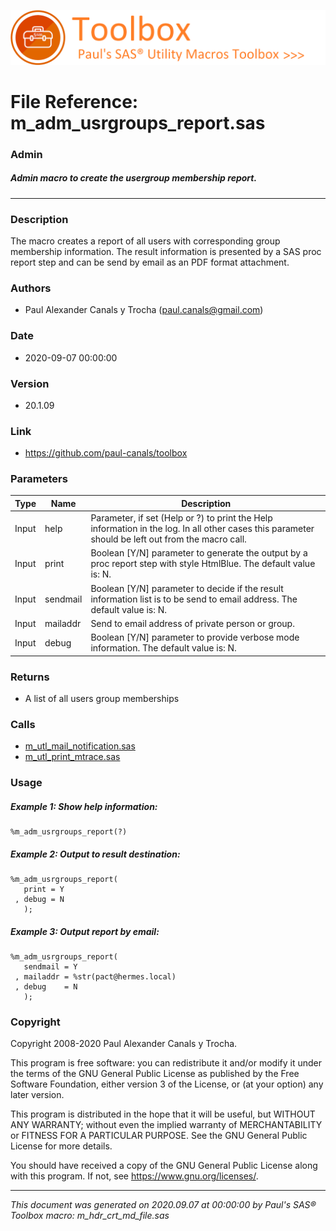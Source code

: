 ![../../misc/images/doc_banner.png](../../misc/images/doc_banner.png)
# 
# File Reference: m_adm_usrgroups_report.sas

### Admin

##### Admin macro to create the usergroup membership report.

***

### Description
The macro creates a report of all users with corresponding group membership information. The result information is presented by a SAS proc report step and can be send by email as an PDF format attachment.



### Authors
* Paul Alexander Canals y Trocha (paul.canals@gmail.com)

### Date
* 2020-09-07 00:00:00

### Version
* 20.1.09

### Link
* https://github.com/paul-canals/toolbox

### Parameters
| Type | Name | Description |
| ---- | ---- | ----------- |
| Input | help | Parameter, if set (Help or ?) to print the Help information in the log. In all other cases this parameter should be left out from the macro call. |
| Input | print | Boolean [Y/N] parameter to generate the output by a proc report step with style HtmlBlue. The default value is: N. |
| Input | sendmail | Boolean [Y/N] parameter to decide if the result information list is to be send to email address. The default value is: N. |
| Input | mailaddr | Send to email address of private person or group. |
| Input | debug | Boolean [Y/N] parameter to provide verbose mode information. The default value is: N. |

### Returns
* A list of all users group memberships

### Calls
* [m_utl_mail_notification.sas](m_utl_mail_notification.md)
* [m_utl_print_mtrace.sas](m_utl_print_mtrace.md)

### Usage

##### Example 1: Show help information:
```sas
%m_adm_usrgroups_report(?)
```

##### Example 2: Output to result destination:
```sas
%m_adm_usrgroups_report(
   print = Y
 , debug = N
   );
```

##### Example 3: Output report by email:
```sas
%m_adm_usrgroups_report(
   sendmail = Y
 , mailaddr = %str(pact@hermes.local)
 , debug    = N
   );
```

### Copyright
Copyright 2008-2020 Paul Alexander Canals y Trocha. 
 
This program is free software: you can redistribute it and/or modify 
it under the terms of the GNU General Public License as published by 
the Free Software Foundation, either version 3 of the License, or 
(at your option) any later version. 
 
This program is distributed in the hope that it will be useful, 
but WITHOUT ANY WARRANTY; without even the implied warranty of 
MERCHANTABILITY or FITNESS FOR A PARTICULAR PURPOSE. See the 
GNU General Public License for more details. 
 
You should have received a copy of the GNU General Public License 
along with this program. If not, see <https://www.gnu.org/licenses/>. 


***
*This document was generated on 2020.09.07 at 00:00:00 by Paul's SAS&reg; Toolbox macro: m_hdr_crt_md_file.sas*

